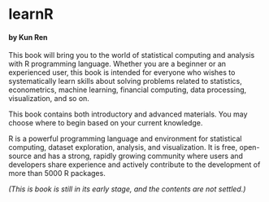# learnR

#### by Kun Ren

This book will bring you to the world of statistical computing and analysis with R programming language. Whether you are a beginner or an experienced user, this book is intended for everyone who wishes to systematically learn skills about solving problems related to statistics, econometrics, machine learning, financial computing, data processing, visualization, and so on.

This book contains both introductory and advanced materials. You may choose where to begin based on your current knowledge.



R is a powerful programming language and environment for statistical computing, dataset exploration, analysis, and visualization. It is free, open-source and has a strong, rapidly growing community where users and developers share experience and actively contribute to the development of more than 5000 R packages. 

*(This is book is still in its early stage, and the contents are not settled.)*
